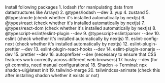 Install following packages
	1. lodash (for manipulating data from datastructures like Arrays)
	2. @types/lodash --dev
	3. yup
	4. zustand
	5. @types/node (check whether it's installed automatically by nextjs)
	6. @types/react (check whether it's installed automatically by nextjs)
	7. @types/react-dom (check whether it's installed automatically by nextjs)
	8. @typescript-eslint/eslint-plugin --dev
	9. @typescript-eslint/parser --dev
	10. eslint (check whether it's installed automatically by nextjs)
	11. eslint-config-next (check whether it's installed automatically by nextjs)
	12. eslint-plugin-prettier --dev
	13. eslint-plugin-react-hooks --dev
	14. eslint-plugin-sonarjs --dev
	15. prettier --dev
	16. autoprefixer --dev (necessary to ensure that CSS features work correctly across different web browsers)
	17. husky --dev (for git commits, need manual configurations)
	18. Shadcn -> Terminal: npx shadcn-ui@latest init
	19. tailwind-merge
	20. tailwindcss-animate  (check this after installing shadcn whether it exists or not)